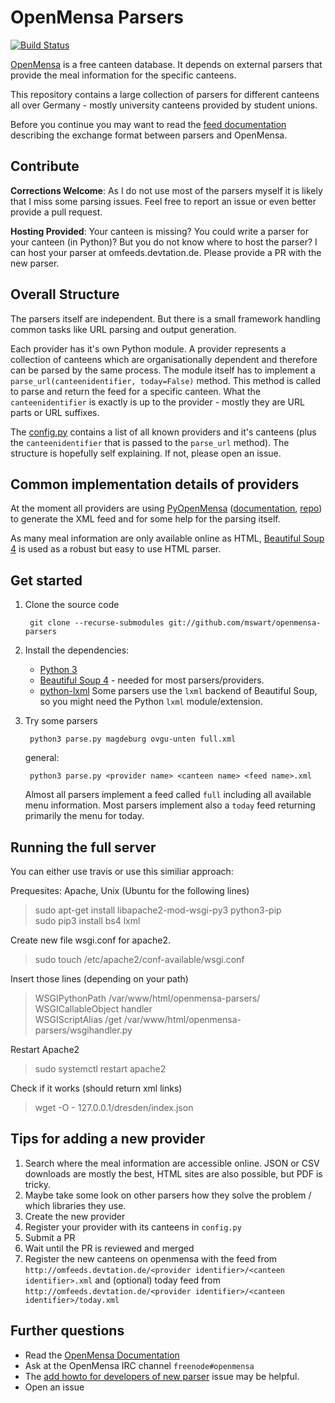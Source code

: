 OpenMensa Parsers
=================

[![Build Status](https://api.travis-ci.org/mswart/openmensa-parsers.svg)](https://travis-ci.org/mswart/openmensa-parsers)

[OpenMensa] is a free canteen database. It depends on external parsers that provide the meal information for the specific canteens.

This repository contains a large collection of parsers for different canteens all over Germany - mostly university canteens provided by student unions.

Before you continue you may want to read the [feed documentation] describing the exchange format between parsers and OpenMensa.


## Contribute

**Corrections Welcome**: As I do not use most of the parsers myself it is likely that I miss some parsing issues. Feel free to report an issue or even better provide a pull request.

**Hosting Provided**: Your canteen is missing? You could write a parser for your canteen (in Python)? But you do not know where to host the parser? I can host your parser at omfeeds.devtation.de. Please provide a PR with the new parser.


## Overall Structure

The parsers itself are independent. But there is a small framework handling common tasks like URL parsing and output generation.

Each provider has it's own Python module. A provider represents a collection of canteens which are organisationally dependent and therefore can be parsed by the same process. The module itself has to implement a `parse_url(canteenidentifier, today=False)` method. This method is called to parse and return the feed for a specific canteen. What the `canteenidentifier` is exactly is up to the provider - mostly they are URL parts or URL suffixes.

The [config.py] contains a list of all known providers and it's canteens (plus the `canteenidentifier` that is passed to the `parse_url` method). The structure is hopefully self explaining. If not, please open an issue.


## Common implementation details of providers

At the moment all providers are using [PyOpenMensa] ([documentation](https://pyopenmensa.readthedocs.io/), [repo](https://github.com/mswart/pyopenmensa)) to generate the XML feed and for some help for the parsing itself.

As many meal information are only available online as HTML, [Beautiful Soup 4] is used as a robust but easy to use HTML parser.


## Get started

1. Clone the source code

        git clone --recurse-submodules git://github.com/mswart/openmensa-parsers

2. Install the dependencies:
   * [Python 3]
   * [Beautiful Soup 4] - needed for most parsers/providers.
   * [python-lxml] Some parsers use the `lxml` backend of Beautiful Soup, so you might need the Python `lxml` module/extension.

3. Try some parsers

        python3 parse.py magdeburg ovgu-unten full.xml

   general:

        python3 parse.py <provider name> <canteen name> <feed name>.xml

   Almost all parsers implement a feed called `full` including all available menu information. Most parsers implement also a `today` feed returning primarily the menu for today.

## Running the full server

You can either use travis or use this similiar approach:

Prequesites: Apache, Unix (Ubuntu for the following lines)
> sudo apt-get install libapache2-mod-wsgi-py3 python3-pip  
> sudo pip3 install bs4 lxml  

Create new file wsgi.conf for apache2.
> sudo touch /etc/apache2/conf-available/wsgi.conf 
 
Insert those lines (depending on your path)
> WSGIPythonPath /var/www/html/openmensa-parsers/  
> WSGICallableObject handler  
> WSGIScriptAlias /get /var/www/html/openmensa-parsers/wsgihandler.py

Restart Apache2
> sudo systemctl restart apache2  

Check if it works (should return xml links)
>  wget -O - 127.0.0.1/dresden/index.json


## Tips for adding a new provider

1. Search where the meal information are accessible online. JSON or CSV downloads are mostly the best, HTML sites are also possible, but PDF is tricky.
2. Maybe take some look on other parsers how they solve the problem / which libraries they use.
3. Create the new provider
4. Register your provider with its canteens in `config.py`
5. Submit a PR
6. Wait until the PR is reviewed and merged
6. Register the new canteens on openmensa with the feed from `http://omfeeds.devtation.de/<provider identifier>/<canteen identifier>.xml` and (optional) today feed from `http://omfeeds.devtation.de/<provider identifier>/<canteen identifier>/today.xml`


## Further questions

* Read the [OpenMensa Documentation]
* Ask at the OpenMensa IRC channel `freenode#openmensa`
* The [add howto for developers of new parser](https://github.com/mswart/openmensa-parsers/issues/2) issue may be helpful.
* Open an issue

[OpenMensa]: https://openmensa.org
[OpenMensa Documentation]: https://doc.openmensa.org
[feed documentation]: https://doc.openmensa.org/feed/v2/
[config.py]: config.py
[PyOpenMensa]: https://pypi.python.org/pypi/pyopenmensa
[Beautiful Soup 4]: https://www.crummy.com/software/BeautifulSoup/
[python-lxml]: http://lxml.de/
[Python 3]: https://www.python.org/
